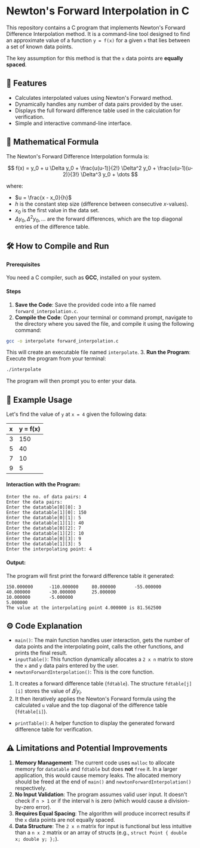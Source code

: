 # Newton's Forward Interpolation in C

This repository contains a C program that implements Newton's Forward Difference Interpolation method. It is a command-line tool designed to find an approximate value of a function `y = f(x)` for a given `x` that lies between a set of known data points.

The key assumption for this method is that the `x` data points are **equally spaced**.

## 🚀 Features

- Calculates interpolated values using Newton's Forward method.
- Dynamically handles any number of data pairs provided by the user.
- Displays the full forward difference table used in the calculation for verification.
- Simple and interactive command-line interface.


## 📝 Mathematical Formula

The Newton's Forward Difference Interpolation formula is:

$$
f(x) = y_0 + u \Delta y_0 + \frac{u(u-1)}{2!} \Delta^2 y_0 + \frac{u(u-1)(u-2)}{3!} \Delta^3 y_0 + \dots
$$

where:

- $u = \frac{x - x_0}{h}$
- $h$ is the constant step size (difference between consecutive $x$-values).
- $x_0$ is the first value in the data set.
- $\Delta y_0, \Delta^2 y_0, \dots$ are the forward differences, which are the top diagonal entries of the difference table.


## 🛠️ How to Compile and Run

#### Prerequisites

You need a C compiler, such as **GCC**, installed on your system.

#### Steps

1. **Save the Code**: Save the provided code into a file named `forward_interpolation.c`.
2. **Compile the Code**: Open your terminal or command prompt, navigate to the directory where you saved the file, and compile it using the following command:

```bash
gcc -o interpolate forward_interpolation.c
```

This will create an executable file named `interpolate`.
3. **Run the Program**: Execute the program from your terminal:

```bash
./interpolate
```

The program will then prompt you to enter your data.

## 🧪 Example Usage

Let's find the value of `y` at `x = 4` given the following data:


| x | y = f(x) |
| :-- | :-- |
| 3 | 150 |
| 5 | 40 |
| 7 | 10 |
| 9 | 5 |

#### Interaction with the Program:

```
Enter the no. of data pairs: 4
Enter the data pairs:
Enter the datatable[0][0]: 3
Enter the datatable[1][0]: 150
Enter the datatable[0][1]: 5
Enter the datatable[1][1]: 40
Enter the datatable[0][2]: 7
Enter the datatable[1][2]: 10
Enter the datatable[0][3]: 9
Enter the datatable[1][3]: 5
Enter the interpolating point: 4
```


#### Output:

The program will first print the forward difference table it generated:

```
150.000000      -110.000000     80.000000       -55.000000
40.000000       -30.000000      25.000000
10.000000       -5.000000
5.000000
The value at the interpolating point 4.000000 is 81.562500
```


## ⚙️ Code Explanation

- `main()`: The main function handles user interaction, gets the number of data points and the interpolating point, calls the other functions, and prints the final result.
- `inputTable()`: This function dynamically allocates a `2 x n` matrix to store the `x` and `y` data pairs entered by the user.
- `newtonForwardInterpolation()`: This is the core function.

1. It creates a forward difference table (`fdtable`). The structure `fdtable[j][i]` stores the value of $\Delta^j y_i$.
2. It then iteratively applies the Newton's Forward formula using the calculated `u` value and the top diagonal of the difference table (`fdtable[i]`).
- `printTable()`: A helper function to display the generated forward difference table for verification.


## ⚠️ Limitations and Potential Improvements

1. **Memory Management**: The current code uses `malloc` to allocate memory for `datatable` and `fdtable` but does **not** `free` it. In a larger application, this would cause memory leaks. The allocated memory should be freed at the end of `main()` and `newtonForwardInterpolation()` respectively.
2. **No Input Validation**: The program assumes valid user input. It doesn't check if `n > 1` or if the interval `h` is zero (which would cause a division-by-zero error).
3. **Requires Equal Spacing**: The algorithm will produce incorrect results if the `x` data points are not equally spaced.
4. **Data Structure**: The `2 x n` matrix for input is functional but less intuitive than a `n x 2` matrix or an array of structs (e.g., `struct Point { double x; double y; };`).
